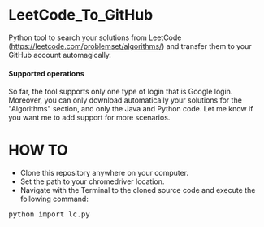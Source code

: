 # LeetCode_To_GitHub
Python tool to search your solutions from LeetCode (https://leetcode.com/problemset/algorithms/) and transfer them to your GitHub account automagically.

#### Supported operations
So far, the tool supports only one type of login that is Google login. Moreover, you can only download automatically your solutions for the "Algorithms" section, and only the Java and Python code.
Let me know if you want me to add support for more scenarios.

# HOW TO
- Clone this repository anywhere on your computer. 
- Set the path to your chromedriver location.
- Navigate with the Terminal to the cloned source code and execute the following command:

<pre>python import_lc.py <you Google email> <your Google password> <destination folder for your solutions></pre>
